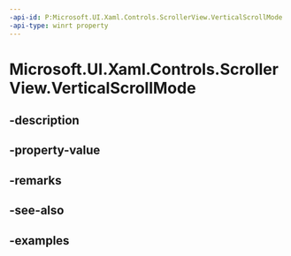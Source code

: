 ```yaml
---
-api-id: P:Microsoft.UI.Xaml.Controls.ScrollerView.VerticalScrollMode
-api-type: winrt property
---
```


<!-- Property syntax.
public ScrollerScrollMode VerticalScrollMode { get;  set; }
-->

# Microsoft.UI.Xaml.Controls.ScrollerView.VerticalScrollMode

## -description

## -property-value

## -remarks

## -see-also

## -examples

